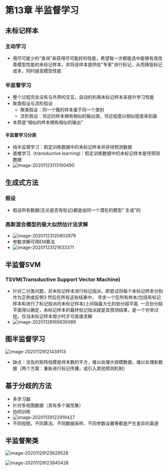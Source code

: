 # 第13章 半监督学习

## 未标记样本

### 主动学习

- 用尽可能少的“查询”来获得尽可能好的性能，希望每一次都能选中能够有效改善模型性能的未标记样本，并将该样本提供给“专家”进行标记，从而降低标记成本，同时提高模型性能

### 半监督学习

- 整个过程完全没有与外界的交互，自动的利用未标记样本来提升学习性能
- 聚类假设与流形假设
  - 聚类假设：同一个簇的样本属于同一个类别
  - 流形假设：邻近的样本拥有相似的输出值，邻近程度以相似程度来刻画
- 本质是“相似的样本拥有相似的输出”

#### 半监督学习分类

- 纯半监督学习：假定训练数据中的未标记样本并非待预测数据
- 直推学习（transductive learning)：假定训练数据中的未标记样本是待预测数据
- ![image-20201123113100490](https://i.loli.net/2020/11/23/U5VDZcXkgGKSCit.png)

## 生成式方法

### 假设

- 假设所有数据(无论是否有标记)都是由同一个潜在的模型" 生成"的

### 高斯混合模型的极大似然估计法求解

- ![image-20201123120802879](https://i.loli.net/2020/11/23/OLP8kramoK3gC76.png)
- 参数求解可用EM算法
- ![image-20201123121633371](https://i.loli.net/2020/11/23/yZPJxAiwgQ9IunR.png)



## 半监督SVM

### TSVM(Transductive Support Vector Machine)

- 针对二分类问题，对未标记样本进行标记指派，即尝试将每个未标记样本分别作为正例或反例3 然后在所有这些结果中， 寻求一个在所有样本(包括有标记样本和进行了标记指派的未标记样本)上间隔最大化的划分超平面. 一旦划分超平面得以确定，未标记样本的最终标记指派就是其预测结果，是一个穷举过程，仅当未标记样本很少时才可直接求解
- ![image-20201128165635089](https://i.loli.net/2020/11/28/toYRbUd6G1KMwLS.png)

## 图半监督学习

![image-20201129121439113](https://i.loli.net/2020/11/29/h4Ga8YHJ29FOqTN.png)

- 缺点：涉及的矩阵规模是样本数的平方，难以处理大规模数据，难以处理新数据（两个方案：重新进行标记传播，或引入其他预测机制）

## 基于分歧的方法

- 多学习器
- 针对多视图数据（具有多个属性集）
- 协同训练
- ![image-20201129122919427](https://i.loli.net/2020/11/29/iO71Id4pGW9ezLF.png)
- 不同视图，不同算法、不同数据采样、不同参数设置等都是产生差异的渠道

## 半监督聚类

![image-20201129123629528](https://i.loli.net/2020/11/29/FEBAQN7twpnWXae.png)

![image-20201129123845428](https://i.loli.net/2020/11/29/xTt9eRjJB3271XM.png)